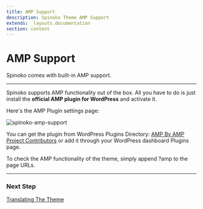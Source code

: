 ```yaml
---
title: AMP Support
description: Spinoko Theme AMP Support
extends: _layouts.documentation
section: content
---
```


# AMP Support

Spinoko comes with built-in AMP support.

---

Spinoko supports AMP functionality out of the box. All you have to do is just install the **official AMP plugin for WordPress** and activate it.

Here's the AMP Plugin settings page:

![spinoko-amp-support](https://media.dinomatic.com/images/docs/spinoko/spinoko-amp.png)

You can get the plugin from WordPress Plugins Directory: [AMP By AMP Project Contributors](https://wordpress.org/plugins/amp/) or add it through your WordPress dashboard Plugins page.

To check the AMP functionality of the theme, simply append ?amp to the page URLs.

---

### Next Step

[Translating The Theme](/docs/spinoko/translation/)

